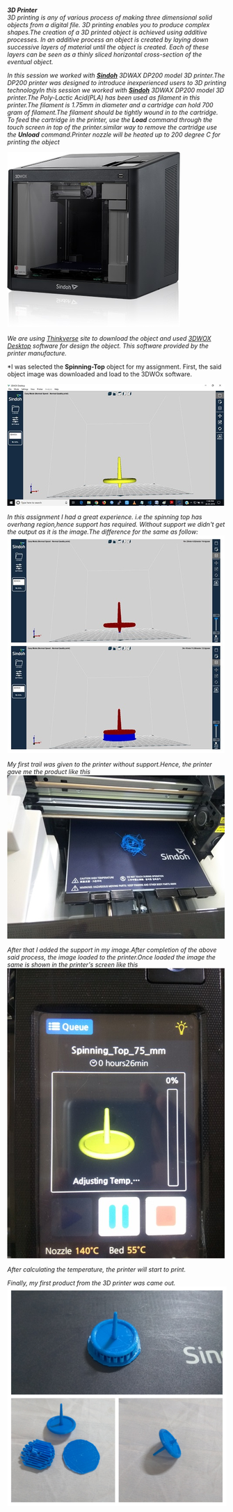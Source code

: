 ***3D Printer***  
*3D printing is any of various process of making three dimensional solid objects from a digital file. 3D printing enables you to produce complex shapes.The creation of a 3D printed object is achieved using additive processes. In an additive process an object is created by laying down successive layers of material until the object is created. Each of these layers can be seen as a thinly sliced horizontal cross-section of the eventual object.*

 *In this session we worked with [**Sindoh**](https://3dprinter.sindoh.com/product/dp200) 3DWAX DP200 model 3D printer.The DP200 printer was designed to introduce inexperienced users to 3D printing technologyIn this session we worked with [**Sindoh**](https://3dprinter.sindoh.com/product/dp200) 3DWAX DP200 model 3D printer.The Poly-Lactic Acid(PLA) has been used as filament in this printer.The filament is 1.75mm in diameter and a cartridge can hold 700 gram of filament.The filament should be tightly wound in to the cartridge. To feed the cartridge in the printer, use the **Load** command through the touch screen in top of the printer.similar way to remove the cartridge use the **Unload** command.Printer nozzle will be heated up to 200 degree C for printing the object*

![Sindoh-3D-Printer](/img/Sindoh-printer.jpg)  

*We are using [Thinkverse](https://www.thingiverse.com/) site to download the object and used [3DWOX Desktop](https://3dprinter.sindoh.com/en/support/downloads) software for design the object. This software provided by the printer manufacture.*

*I was selected the **Spinning-Top** object for my assignment. First, the said object image was downloaded and load to the 3DWOx software.

![Spinning-Top](/img/Spinning-top.jpg)

*In this assignment I had a great experience. i.e the spinning top has overhang region,hence support has required. Without support we didn't get the output as it is the image.The difference for the same as follow: ![spnnbase](/img/spt-base.jpg)* 

*My first trail was given to the printer without support.Hence, the printer gave me the product like this ![prout-wout-base](/img/prout-without-base.jpg)* 

*After that I added the support in my image.After completion of the above said process, the image loaded to the printer.Once loaded the image the same is shown in the printer's screen like this* 
![spn-img](/img/Spn-img-prt.jpg) 

*After calculating the temperature, the printer will start to print.*

*Finally, my first product from the 3D printer was came out.![printout](/img/3D-output.jpg)*






